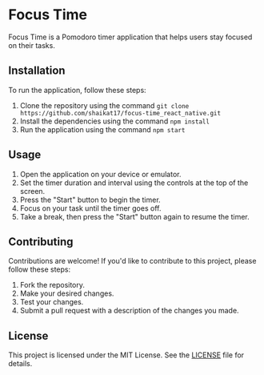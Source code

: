 # Focus Time

Focus Time is a Pomodoro timer application that helps users stay focused on their tasks.

## Installation

To run the application, follow these steps:

1. Clone the repository using the command `git clone https://github.com/shaikat17/focus-time_react_native.git`
2. Install the dependencies using the command `npm install`
3. Run the application using the command `npm start`

## Usage

1. Open the application on your device or emulator.
2. Set the timer duration and interval using the controls at the top of the screen.
3. Press the "Start" button to begin the timer.
4. Focus on your task until the timer goes off.
5. Take a break, then press the "Start" button again to resume the timer.

## Contributing

Contributions are welcome! If you'd like to contribute to this project, please follow these steps:

1. Fork the repository.
2. Make your desired changes.
3. Test your changes.
4. Submit a pull request with a description of the changes you made.

## License

This project is licensed under the MIT License. See the [LICENSE](LICENSE.md) file for details.
